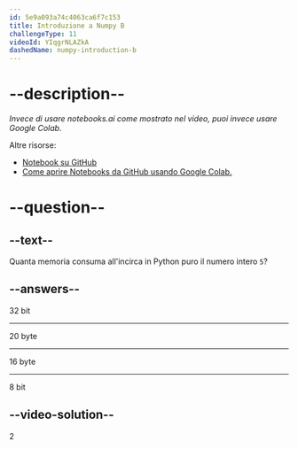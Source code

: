 ```yaml
---
id: 5e9a093a74c4063ca6f7c153
title: Introduzione a Numpy B
challengeType: 11
videoId: YIqgrNLAZkA
dashedName: numpy-introduction-b
---
```


# --description--

*Invece di usare notebooks.ai come mostrato nel video, puoi invece usare Google Colab.*

Altre risorse:

-   [Notebook su GitHub](https://github.com/ine-rmotr-curriculum/freecodecamp-intro-to-numpy)
-   [Come aprire Notebooks da GitHub usando Google Colab.](https://colab.research.google.com/github/googlecolab/colabtools/blob/master/notebooks/colab-github-demo.ipynb)

# --question--

## --text--

Quanta memoria consuma all'incirca in Python puro il numero intero `5`?

## --answers--

32 bit

---

20 byte

---

16 byte

---

8 bit

## --video-solution--

2

